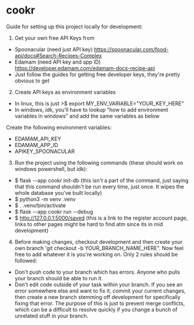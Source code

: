 # cookr

Guide for setting up this project locally for development:

1) Get your own free API Keys from
 - Spoonacular (need just API key) https://spoonacular.com/food-api/docs#Search-Recipes-Complex
 - Edamam (need API key and app ID) https://developer.edamam.com/edamam-docs-recipe-api
 - Just follow the guides for getting free developer keys, they're pretty obvious to get

2) Create API keys as environment variables
  - In linux, this is just >$ export MY_ENV_VARIABLE="YOUR_KEY_HERE"
  - In windows, idk, you'll have to lookup "how to add environment variables in windows" and add the same variables as below

  Create the following environment variables:
  - EDAMAM_API_KEY
  - EDAMAM_APP_ID
  - APIKEY_SPOONACULAR

3) Run the project using the following commands (these should work on windows powershell, but idk):
  - $ flask --app cookr init-db (this isn't a part of the command, just saying that this command shouldn't be run every time, just once. It wipes the whole database you've built locally)
  - $ python3 -m venv .venv
  - $ . .venv/bin/activate
  - $ flask --app cookr run --debug
  - $ http://127.0.0.1:5000/saved (this is a link to the register account page, links to other pages might be hard to find atm since its in mid development)

4) Before making changes, checkout development and then create your own branch 'git checkout -b YOUR_BRANCH_NAME_HERE". Now feel free to add whatever it is you're working on. Only 2 rules should be followed:
- Don't push code to your branch which has errors. Anyone who pulls your branch should be able to run it.
- Don't edit code outside of your task within your branch. If you see an error somewhere else and want to fix it, commit your current changes, then create a new branch stemming off development for specifically fixing that error. The purpose of this is just to prevent merge conflicts, which can be a difficult to resolve quickly if you change a bunch of unrelated stuff in your branch.